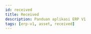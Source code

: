 ```yaml
---
id: received
title: Received
description: Panduan aplikasi ERP V1
tags: [erp-v1, asset, received]
---
```

